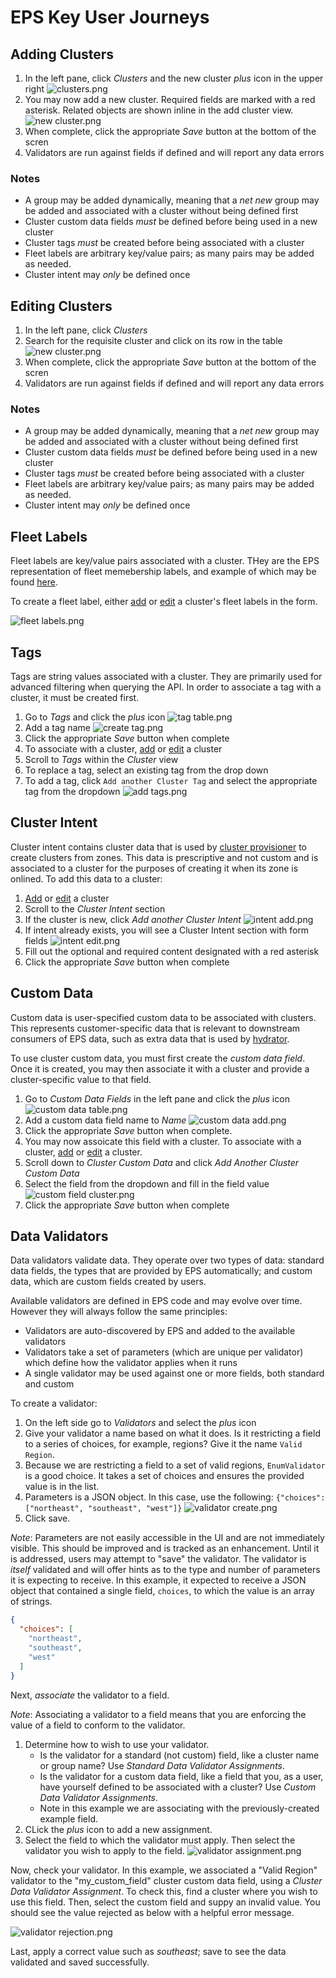 # EPS Key User Journeys

## Adding Clusters

1. In the left pane, click _Clusters_ and the new cluster _plus_ icon in the upper right
   ![clusters.png](doc_assets/cujs/clusters.png)
2. You may now add a new cluster. Required fields are marked with a red asterisk. Related objects are shown inline in
   the add cluster view.
   ![new cluster.png](doc_assets/cujs/new%20cluster.png)
3. When complete, click the appropriate _Save_ button at the bottom of the scren
4. Validators are run against fields if defined and will report any data errors

### Notes

* A group may be added dynamically, meaning that a _net new_ group may be added and associated with a cluster without
  being defined first
* Cluster custom data fields _must_ be defined before being used in a new cluster
* Cluster tags _must_ be created before being associated with a cluster
* Fleet labels are arbitrary key/value pairs; as many pairs may be added as needed.
* Cluster intent may _only_ be defined once

## Editing Clusters

1. In the left pane, click _Clusters_
2. Search for the requisite cluster and click on its row in the table
   ![new cluster.png](doc_assets/cujs/new%20cluster.png)
3. When complete, click the appropriate _Save_ button at the bottom of the scren
4. Validators are run against fields if defined and will report any data errors

### Notes

* A group may be added dynamically, meaning that a _net new_ group may be added and associated with a cluster without
  being defined first
* Cluster custom data fields _must_ be defined before being used in a new cluster
* Cluster tags _must_ be created before being associated with a cluster
* Fleet labels are arbitrary key/value pairs; as many pairs may be added as needed.
* Cluster intent may _only_ be defined once

## Fleet Labels

Fleet labels are key/value pairs associated with a cluster. THey are the EPS representation of fleet memebership labels,
and example of which may be
found [here](https://cloud.google.com/config-connector/docs/reference/resource-docs/gkehub/gkehubmembership).

To create a fleet label, either [add](#adding-clusters) or [edit](#editing-clusters) a cluster's fleet labels in the
form.

![fleet labels.png](doc_assets/cujs/fleet%20labels.png)

## Tags

Tags are string values associated with a cluster. They are primarily used for advanced filtering when querying the API.
In order to associate a tag with a cluster, it must be created first.

1. Go to _Tags_ and click the _plus_ icon
   ![tag table.png](doc_assets/cujs/tag%20table.png)
2. Add a tag name
   ![create tag.png](doc_assets/cujs/create%20tag.png)
3. Click the appropriate _Save_ button when complete
4. To associate with a cluster, [add](#adding-clusters) or [edit](#editing-clusters) a cluster
5. Scroll to _Tags_ within the _Cluster_ view
6. To replace a tag, select an existing tag from the drop down
7. To add a tag, click `Add another Cluster Tag` and select the appropriate tag from the dropdown
   ![add tags.png](doc_assets/cujs/add%20tags.png)

## Cluster Intent

Cluster intent contains cluster data that is used
by [cluster provisioner](https://github.com/GDC-ConsumerEdge/automated-cluster-provisioner) to create clusters from
zones. This data is prescriptive and not custom and is associated to a cluster for the purposes of creating it when its
zone is onlined. To add this data to a cluster:

1. [Add](#adding-clusters) or [edit](#editing-clusters) a cluster
2. Scroll to the _Cluster Intent_ section
3. If the cluster is new, click _Add another Cluster Intent_
   ![intent add.png](doc_assets/cujs/intent%20add.png)
4. If intent already exists, you will see a Cluster Intent section with form fields
   ![intent edit.png](doc_assets/cujs/intent%20form.png)
5. Fill out the optional and required content designated with a red asterisk
6. Click the appropriate _Save_ button when complete

## Custom Data

Custom data is user-specified custom data to be associated with clusters. This represents customer-specific data that is
relevant to downstream consumers of EPS data, such as extra data that is used
by [hydrator](https://github.com/GDC-ConsumerEdge/hydrator).

To use cluster custom data, you must first create the _custom data field_. Once it is created, you may then associate it
with a cluster and provide a cluster-specific value to that field.

1. Go to _Custom Data Fields_ in the left pane and click the _plus_ icon
   ![custom data table.png](doc_assets/cujs/custom%20data%20table.png)
2. Add a custom data field name to _Name_
   ![custom data add.png](doc_assets/cujs/custom%20data%20add.png)
3. Click the appropriate _Save_ button when complete.
4. You may now assoicate this field with a cluster. To associate with a cluster, [add](#adding-clusters)
   or [edit](#editing-clusters) a cluster.
5. Scroll down to _Cluster Custom Data_ and click _Add Another Cluster Custom Data_
6. Select the field from the dropdown and fill in the field value
   ![custom field cluster.png](doc_assets/cujs/custom%20field%20cluster.png)
7. Click the appropriate _Save_ button when complete

## Data Validators

Data validators validate data. They operate over two types of data: standard data fields, the types that are provided by
EPS automatically; and custom data, which are custom fields created by users.

Available validators are defined in EPS code and may evolve over time. However they will always follow the same
principles:

* Validators are auto-discovered by EPS and added to the available validators
* Validators take a set of parameters (which are unique per validator) which define how the validator applies when it
  runs
* A single validator may be used against one or more fields, both standard and custom

To create a validator:

1. On the left side go to _Validators_ and select the _plus_ icon
2. Give your validator a name based on what it does. Is it restricting a field to a series of choices, for example,
   regions? Give it the name `Valid Region`.
3. Because we are restricting a field to a set of valid regions, `EnumValidator` is a good choice. It takes a set of
   choices and ensures the provided value is in the list.
4. Parameters is a JSON object. In this case, use the following: `{"choices": ["northeast", "southeast", "west"]}`
   ![validator create.png](doc_assets/cujs/validator%20create.png)
5. Click save.

_Note_: Parameters are not easily accessible in the UI and are not immediately visible. This should be improved and is
tracked
as an enhancement. Until it is addressed, users may attempt to "save" the validator. The validator is _itself_
validated and will offer hints as to the type and number of parameters it is expecting to receive. In this example, it
expected to receive a JSON object that contained a single field, `choices`, to which the value is an array of strings.

```json
{
  "choices": [
    "northeast",
    "southeast",
    "west"
  ]
}
```

Next, _associate_ the validator to a field.

_Note_: Associating a validator to a field means that you are enforcing the value of a field to conform to the
validator.

1. Determine how to wish to use your validator.
    * Is the validator for a standard (not custom) field, like a cluster name or group name? Use _Standard Data
      Validator Assignments_.
    * Is the validator for a custom data field, like a field that you, as a user, have yourself defined to be associated
      with a cluster? Use _Custom Data Validator Assignments_.
    * Note in this example we are associating with the previously-created example field.
2. CLick the _plus_ icon to add a new assignment.
3. Select the field to which the validator must apply. Then select the validator you wish to apply to the field.
   ![validator assignment.png](doc_assets/cujs/validator%20assignment.png)

Now, check your validator. In this example, we associated a "Valid Region" validator to the "my_custom_field" cluster
custom data field, using a _Cluster Data Validator Assignment_. To check this, find a cluster where you wish to use this
field. Then, select the custom field and suppy an invalid value. You should see the value rejected as below with a
helpful error message.  


![validator rejection.png](doc_assets/cujs/validator%20rejection.png)

Last, apply a correct value such as _southeast_; save to see the data validated and saved successfully.